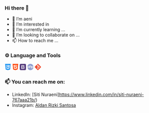 ### Hi there 👋

- 👋 I’m aeni
- 👀 I’m interested in 
- 🌱 I’m currently learning ...
- 💞️ I’m looking to collaborate on ...
- 📫 How to reach me ...

### :gear: Language and Tools 

<code><img height="20" src="https://github.com/inialdan/inialdan/blob/master/assets/images/css-3.png"></code>
<code><img height="20" src="https://github.com/inialdan/inialdan/blob/master/assets/images/html-5.png"></code>
<code><img height="20" src="https://github.com/inialdan/inialdan/blob/master/assets/images/bootstrap.png"></code>
<code><img height="20" src="https://github.com/inialdan/inialdan/blob/master/assets/images/php.png"></code>
<code><img height="20" src="https://github.com/inialdan/inialdan/blob/master/assets/images/git.png"></code>

### 📫 You can reach me on:
- LinkedIn: [Siti Nuraeni]https://www.linkedin.com/in/siti-nuraeni-767aaa21b/)
- Instagram: [Aldan Rizki Santosa](https://www.instagram.com/aeninrnii)
